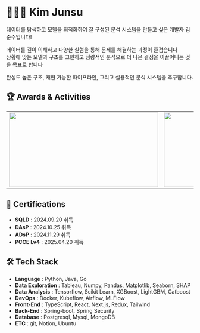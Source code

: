 # 🧑🏻‍💻 Kim Junsu

데이터를 탐색하고 모델을 최적화하여 잘 구성된 분석 시스템을 만들고 싶은 개발자 김준수입니다!

데이터를 깊이 이해하고 다양한 실험을 통해 문제를 해결하는 과정이 즐겁습니다  
상황에 맞는 모델과 구조를 고민하고 정량적인 분석으로 더 나은 결정을 이끌어내는 것을 목표로 합니다  

완성도 높은 구조, 재현 가능한 파이프라인, 그리고 실용적인 분석 시스템을 추구합니다.


## 🏆 Awards & Activities

<table>
<tr>
  <td>
    <img src="https://github-readme-stats.vercel.app/api/top-langs/?username=junsu0302&layout=compact&theme=tokyonight" width="400" height="200"/>
  </td>
  <td>
    <img src="https://mazassumnida.wtf/api/v2/generate_badge?boj=NestNote" width="400" height="200"/>
  </td>
</tr>
</table>



## 📜 Certifications

- **SQLD** : 2024.09.20 취득
- **DAsP** : 2024.10.25 취득
- **ADsP** : 2024.11.29 취득
- **PCCE Lv4** : 2025.04.20 취득

## 🛠 Tech Stack

- **Language** : Python, Java, Go
- **Data Exploration** : Tableau, Numpy, Pandas, Matplotlib, Seaborn, SHAP
- **Data Analysis** : Tensorflow, Scikit Learn, XGBoost, LightGBM, Catboost
- **DevOps** : Docker, Kubeflow, Airflow, MLFlow
- **Front-End** : TypeScript, React, Next.js, Redux, Tailwind
- **Back-End** : Spring-boot, Spring Security
- **Database** : Postgresql, Mysql, MongoDB
- **ETC** : git, Notion, Ubuntu

